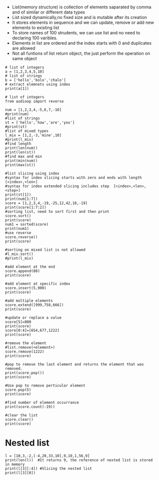 - List(memory structure) is collection of elements saparated by comma and of similar or different data types
- List sized dynamically,no fixed size and is mutable after its creation
- It stores elements in sequence and we can update, remove or add new elements to existing list
- To store names of 100 strudents, we can use list and no need to declaring 100 varibles.
- Elements in list are ordered and the index starts with 0 and duplicates are allowed
- Not all funtions of list return object, the just perform the operation on same object
```
# list of integers
a = [1,2,3,4,5,10]
# list of strings
b = ['hello','bolo','chalo']
# extract elemnets using index
print(a[1])

# list of integers
from audioop import reverse

num = [1,2,3,4,-5,6,7,-10]
#print(num)
#list of strings
st = ['hello','how','are','you']
#print(st)
#list of mixed types
l_mix = [1,2,-3,'mine',10]
#print(l_mix)
#find length
print(len(num))
print(len(st))
#find max and min
print(min(num))
print(max(st))

#list slicing using index
#syntax for index slicing starts with zero and ends with length [<index>,<len>]
#syntax for index extended slicing includes step  [<index>,<len>,<step>]
print(st[1])
print(num[1:7])
score = [1,2,3,4,-19,-25,12,42,10,-19]
print(score[1:7:2])
#sorting list, need to sort first and then print
score.sort()
print(score)
num1 = sorted(score)
print(num1)
#use reverse
score.reverse()
print(score)

#sorting on mixed list is not allowed
#l_mix.sort()
#print(l_mix)

#add element at the end
score.append(80)
print(score)

#add element at specific index
score.insert(5,900)
print(score)

#add multiple elements
score.extend([999,758,666])
print(score)

#update or replace a value
score[5]=800
print(score)
score[0:4]=[654,677,1222]
print(score)

#remove the element
#list.remove(<element>)
score.remove(1222)
print(score)

#pop to remove the last element and returns the element that was removed.
print(score.pop())
print(score)

#Use pop to remove perticular element
score.pop(5)
print(score)

#find number of element occurrance
print(score.count(-19))

#clear the list
score.clear()
print(score)
```
# Nested list
```
l = [10,3,-2,[-4,20,33,10],9,10,1,56,9]
print(len(l))  #It returns 9, the reference of nexted list is stored in memory
print(l[3][:4]) #Slicing the nested list
print(l[3][0])
```

